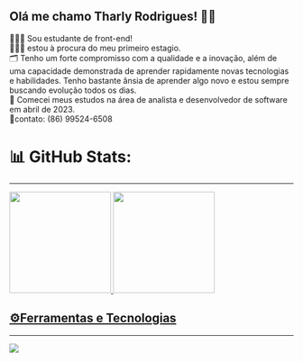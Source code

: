 ## Olá me chamo Tharly Rodrigues! 👋🏻 <br>
👨🏻‍💻 Sou estudante de front-end!<br>👨🏻‍💼 estou à procura do meu primeiro estagio. <br>🗂️ Tenho um forte compromisso com a qualidade e a inovação, além de uma capacidade demonstrada de aprender rapidamente novas tecnologias e habilidades. Tenho bastante ânsia de aprender algo novo e estou sempre buscando evolução todos os dias.<br>📅 Comecei meus estudos na área de analista e desenvolvedor de software em abril de 2023.<br>
📱contato: (86) 99524-6508
# 📊 GitHub Stats:
---
<div>
<a href="https://github.com/Tharly">
<img height="180em" src="https://github-readme-stats.vercel.app/api/top-langs/?username=TharlyRodrigues&layout=compact&langs_count=7&theme=dracula"/>
<img height="180em" src="https://github-readme-stats.vercel.app/api?username=TharlyRodrigues&show_icons=true&theme=dracula&include_all_commits=true&count_private=true"/>
</div>

 ## ⚙️Ferramentas e Tecnologias
---
[![](https://visitcount.itsvg.in/api?id=TharlyRodrigues&icon=0&color=0)](https://visitcount.itsvg.in)

<!-- Proudly created with GPRM ( https://gprm.itsvg.in ) -->

